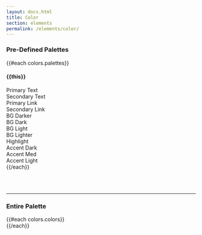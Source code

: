 ```yaml
---
layout: docs.html
title: Color
section: elements
permalink: /elements/color/
---
```

### Pre-Defined Palettes

<div class="d-swatch">
  {{#each colors.palettes}}
  <div class="pe-palette-{{@key}}">
    <h4>{{this}}</h4>
    <div class="pe-c--primary-text-color">Primary Text</div>
    <div class="pe-c--secondary-text-color">Secondary Text</div>
    <div class="pe-c--primary-link-color">Primary Link</div>
    <div class="pe-c--secondary-link-color">Secondary Link</div>
    <div class="pe-c--bg-color-darker">BG Darker</div>
    <div class="pe-c--bg-color-dark">BG Dark</div>
    <div class="pe-c--bg-color-light">BG Light</div>
    <div class="pe-c--bg-color-lighter">BG Lighter</div>
    <div class="pe-c--highlight-color">Highlight</div>
    <div class="pe-c--accent-dark">Accent Dark</div>
    <div class="pe-c--accent-med">Accent Med</div>
    <div class="pe-c--accent-light">Accent Light</div>
  </div>
  {{/each}}

  <div class="clear: both;"></div>
</div>


<br/><br/>
<hr/>

### Entire Palette
<div class="d-swatch">
  {{#each colors.colors}}
    <div class="d-swatch--color pe-color-{{this}}"></div>
  {{/each}}
</div>
